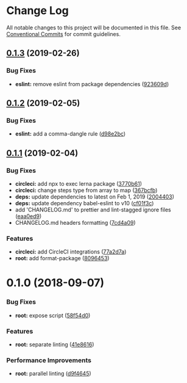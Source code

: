 # Change Log

All notable changes to this project will be documented in this file.
See [Conventional Commits](https://conventionalcommits.org) for commit guidelines.

## [0.1.3](https://github.com/shimarulin/platr/compare/v0.1.2...v0.1.3) (2019-02-26)


### Bug Fixes

* **eslint:** remove eslint from package dependencies ([923609d](https://github.com/shimarulin/platr/commit/923609d))





## [0.1.2](https://github.com/shimarulin/platr/compare/v0.1.1...v0.1.2) (2019-02-05)


### Bug Fixes

* **eslint:** add a comma-dangle rule ([d98e2bc](https://github.com/shimarulin/platr/commit/d98e2bc))





## [0.1.1](https://github.com/shimarulin/platr/compare/v0.1.0...v0.1.1) (2019-02-04)


### Bug Fixes

* **circleci:** add npx to exec lerna package ([3770b61](https://github.com/shimarulin/platr/commit/3770b61))
* **circleci:** change steps type from array to map ([367bcfb](https://github.com/shimarulin/platr/commit/367bcfb))
* **deps:** update dependencies to latest on Feb 1, 2019 ([2004403](https://github.com/shimarulin/platr/commit/2004403))
* **deps:** update dependency babel-eslint to v10 ([cf01f3c](https://github.com/shimarulin/platr/commit/cf01f3c))
* add 'CHANGELOG.md'  to prettier and lint-stagged ignore files ([eaa0ed9](https://github.com/shimarulin/platr/commit/eaa0ed9))
* CHANGELOG.md headers formatting ([7cd4a09](https://github.com/shimarulin/platr/commit/7cd4a09))


### Features

* **circleci:** add CircleCI integrations ([77a2d7a](https://github.com/shimarulin/platr/commit/77a2d7a))
* **root:** add format-package ([8096453](https://github.com/shimarulin/platr/commit/8096453))





<a name="0.1.0"></a>

# 0.1.0 (2018-09-07)

### Bug Fixes

- **root:** expose script ([58f54d0](https://github.com/shimarulin/platr/commit/58f54d0))

### Features

- **root:** separate linting ([41e8616](https://github.com/shimarulin/platr/commit/41e8616))

### Performance Improvements

- **root:** parallel linting ([d9f4645](https://github.com/shimarulin/platr/commit/d9f4645))
